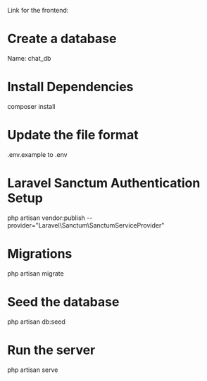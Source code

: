 Link for the frontend: 


# Create a database
Name: chat_db

# Install Dependencies
composer install

# Update the file format 
.env.example to .env
# Laravel Sanctum Authentication Setup
php artisan vendor:publish --provider="Laravel\Sanctum\SanctumServiceProvider"

# Migrations
php artisan migrate

# Seed the database
php artisan db:seed

# Run the server
php artisan serve